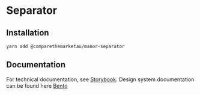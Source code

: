 # Separator

## Installation

`yarn add @comparethemarketau/manor-separator`

## Documentation

For technical documentation, see [Storybook](https://services.dev.comparethemarket.cloud/manor/?path=/story/components-separator--separator).
Design system documentation can be found here [Bento](https://zeroheight.com/9942937b5/p/9017d3-separators/b/97d6bd)
